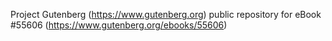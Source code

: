Project Gutenberg (https://www.gutenberg.org) public repository for
eBook #55606 (https://www.gutenberg.org/ebooks/55606)
